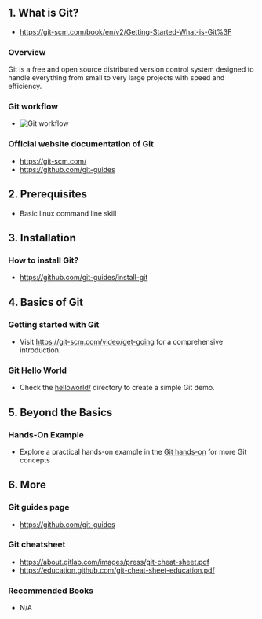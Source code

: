 ## 1. What is Git?

- https://git-scm.com/book/en/v2/Getting-Started-What-is-Git%3F

### Overview

Git is a free and open source distributed version control system designed to handle everything from small to very large projects with speed and efficiency.

### Git workflow

- ![Git workflow](https://github.com/kubernetes/community/blob/master/contributors/guide/git_workflow.png)

### Official website documentation of Git

- https://git-scm.com/
- https://github.com/git-guides

## 2. Prerequisites

- Basic linux command line skill

## 3. Installation

### How to install Git?

- https://github.com/git-guides/install-git

## 4. Basics of Git

### Getting started with Git

- Visit https://git-scm.com/video/get-going for a comprehensive introduction.

### Git Hello World

- Check the [helloworld/](./basics/hello-world/) directory to create a simple Git demo.

## 5. Beyond the Basics

### Hands-On Example

- Explore a practical hands-on example in the [Git hands-on](https://www.elastic.co/guide/en/elasticsearch/reference/current/index.html) for more Git concepts

## 6. More

### Git guides page

- https://github.com/git-guides

### Git cheatsheet

- https://about.gitlab.com/images/press/git-cheat-sheet.pdf
- https://education.github.com/git-cheat-sheet-education.pdf

### Recommended Books

- N/A

